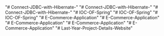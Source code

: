 "# Connect-JDBC-with-Hibernate-" 
"# Connect-JDBC-with-Hibernate-" 
"# Connect-JDBC-with-Hibernate-" 
"# IOC-OF-Spring" 
"# IOC-OF-Spring" 
"# IOC-OF-Spring" 
"# E-Commerce-Application" 
"# E-Commerce-Application" 
"# E-Commerce-Application" 
"# E-Commerce-Application" 
"# E-Commerce-Application" 
"# Last-Year-Project-Details-Website" 
